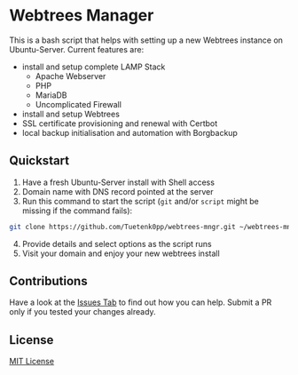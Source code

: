 # Webtrees Manager

This is a bash script that helps with setting up a new Webtrees instance on Ubuntu-Server.
Current features are:

- install and setup complete LAMP Stack
    - Apache Webserver
    - PHP
    - MariaDB
    - Uncomplicated Firewall
- install and setup Webtrees
- SSL certificate provisioning and renewal with Certbot
- local backup initialisation and automation with Borgbackup

## Quickstart

1. Have a fresh Ubuntu-Server install with Shell access
2. Domain name with DNS record pointed at the server
3. Run this command to start the script (`git` and/or `script` might be missing if the command fails):

```bash
git clone https://github.com/Tuetenk0pp/webtrees-mngr.git ~/webtrees-mngr && cd ~/webtrees-mngr/ && chmod +x webtrees-install.sh && script -c "sudo ./webtrees-install.sh" webtrees-install.log
```

4. Provide details and select options as the script runs
5. Visit your domain and enjoy your new webtrees install

## Contributions

Have a look at the [Issues Tab](https://github.com/Tuetenk0pp/webtrees-mngr/issues) to find out how you can help.
Submit a PR only if you tested your changes already.

## License

[MIT License](./LICENSE.md)
